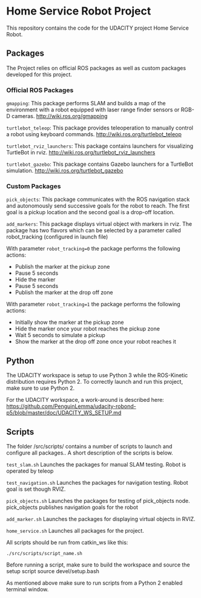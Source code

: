 # Home Service Robot Project
This repository contains the code for the UDACITY project Home Service Robot.

## Packages
The Project relies on official ROS packages as well as custom packages developed for this project.

### Official ROS Packages
`gmapping`: This package performs SLAM and builds a map of the environment with a robot equipped with laser range finder sensors or RGB-D cameras.
http://wiki.ros.org/gmapping

`turtlebot_teleop`: This package provides teleoperation to manually control a robot using keyboard commands.
http://wiki.ros.org/turtlebot_teleop

`turtlebot_rviz_launchers`: This package contains launchers for visualizing TurtleBot in rviz.
http://wiki.ros.org/turtlebot_rviz_launchers

`turtlebot_gazebo`: This package contains Gazebo launchers for a TurtleBot simulation.
http://wiki.ros.org/turtlebot_gazebo

### Custom Packages
`pick_objects`: This package communicates with the ROS navigation stack and autonomously send successive goals for the robot to reach. The first goal is a pickup location
 and the second goal is a drop-off location. 
 
`add_markers`: This package displays virtual object with markers in rviz. The package has two flavors which can be selected by a parameter called robot_tracking (configured in launch file)

With parameter `robot_tracking=0` the package performs the following actions:
* Publish the marker at the pickup zone
* Pause 5 seconds
* Hide the marker
* Pause 5 seconds
* Publish the marker at the drop off zone

With parameter `robot_tracking=1` the package performs the following actions:
* Initially show the marker at the pickup zone
* Hide the marker once your robot reaches the pickup zone
* Wait 5 seconds to simulate a pickup
* Show the marker at the drop off zone once your robot reaches it

## Python
The UDACITY workspace is setup to use Python 3 while the ROS-Kinetic distribution requires Python 2. To correctly launch and run this project, make sure to use Python 2.

For the UDACITY workspace, a work-around is described here:
https://github.com/PenguinLemma/udacity-robond-p5/blob/master/doc/UDACITY_WS_SETUP.md

## Scripts
The folder /src/scripts/ contains a number of scripts to launch and configure all packages.. A short description of the scripts is below. 

`test_slam.sh`
Launches the packages for manual SLAM testing. Robot is operated by teleop

`test_navigation.sh`
Launches the packages for navigation testing. Robot goal is set though RVIZ.

`pick_objects.sh`
Launches the packages for testing of pick_objects node. pick_objects publishes navigation goals for the robot

`add_marker.sh`
Launches the packages for displaying virtual objects in RVIZ. 

`home_service.sh`
Launches all packages for the project. 

All scripts should be run from catkin_ws like this:

`./src/scripts/script_name.sh` 

Before running a script, make sure to build the workspace and source the setup script
source devel/setup.bash

As mentioned above make sure to run scripts from a Python 2 enabled terminal window.
